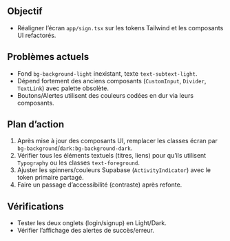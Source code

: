 ## Objectif
- Réaligner l’écran `app/sign.tsx` sur les tokens Tailwind et les composants UI refactorés.

## Problèmes actuels
- Fond `bg-background-light` inexistant, texte `text-subtext-light`.
- Dépend fortement des anciens composants (`CustomInput`, `Divider`, `TextLink`) avec palette obsolète.
- Boutons/Alertes utilisent des couleurs codées en dur via leurs composants.

## Plan d’action
1. Après mise à jour des composants UI, remplacer les classes écran par `bg-background`/`dark:bg-background-dark`.
2. Vérifier tous les éléments textuels (titres, liens) pour qu’ils utilisent `Typography` ou les classes `text-foreground`.
3. Ajuster les spinners/couleurs Supabase (`ActivityIndicator`) avec le token primaire partagé.
4. Faire un passage d’accessibilité (contraste) après refonte.

## Vérifications
- Tester les deux onglets (login/signup) en Light/Dark.
- Vérifier l’affichage des alertes de succès/erreur.

